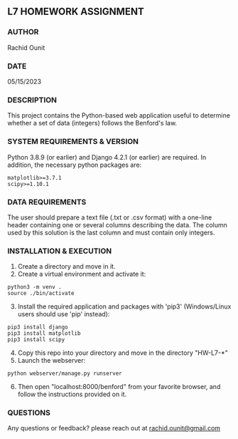 ## L7 HOMEWORK ASSIGNMENT

### AUTHOR
Rachid Ounit

### DATE
05/15/2023

### DESCRIPTION
This project contains the Python-based web application useful to determine whether a set of data (integers) follows the Benford's law.

### SYSTEM REQUIREMENTS & VERSION
Python 3.8.9 (or earlier) and Django 4.2.1 (or earlier) are required. 
In addition, the necessary python packages are:
```
matplotlib>=3.7.1
scipy>=1.10.1
```

### DATA REQUIREMENTS
The user should prepare a text file (.txt or .csv format) with a one-line header containing one or several columns describing the data.
The column used by this solution is the last column and must contain only integers.

### INSTALLATION & EXECUTION

1. Create a directory and move in it.
2. Create a virtual environment and activate it:
```
python3 -m venv .
source ./bin/activate
```
3. Install the required application and packages with 'pip3' (Windows/Linux users should use 'pip' instead):
```
pip3 install django
pip3 install matplotlib 
pip3 install scipy
```
4. Copy this repo into your directory and move in the directory "HW-L7-*"
5. Launch the webserver:
```
python webserver/manage.py runserver
```
6. Then open "localhost:8000/benford" from your favorite browser, and follow the instructions provided on it.


### QUESTIONS
Any questions or feedback? please reach out at rachid.ounit@gmail.com
